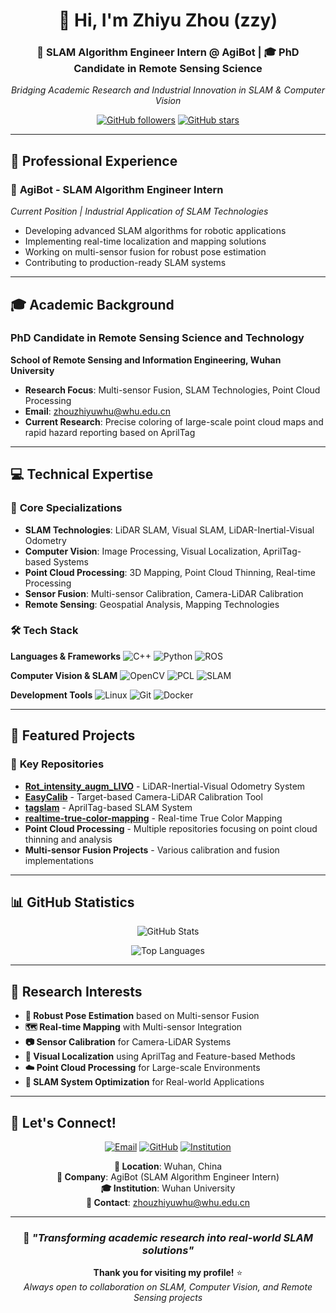 <div align="center">

# 👋 Hi, I'm Zhiyu Zhou (zzy)

### 🤖 SLAM Algorithm Engineer Intern @ AgiBot | 🎓 PhD Candidate in Remote Sensing Science

*Bridging Academic Research and Industrial Innovation in SLAM & Computer Vision*

[![GitHub followers](https://img.shields.io/github/followers/zzywhu?label=Followers&style=social)](https://github.com/zzywhu)
[![GitHub stars](https://img.shields.io/github/stars/zzywhu?label=Stars&style=social)](https://github.com/zzywhu)

</div>

---

## 🚀 Professional Experience

### 🤖 **AgiBot - SLAM Algorithm Engineer Intern**
*Current Position | Industrial Application of SLAM Technologies*

- Developing advanced SLAM algorithms for robotic applications
- Implementing real-time localization and mapping solutions
- Working on multi-sensor fusion for robust pose estimation
- Contributing to production-ready SLAM systems

---

## 🎓 Academic Background

### **PhD Candidate in Remote Sensing Science and Technology**
**School of Remote Sensing and Information Engineering, Wuhan University**

- **Research Focus**: Multi-sensor Fusion, SLAM Technologies, Point Cloud Processing
- **Email**: [zhouzhiyuwhu@whu.edu.cn](mailto:zhouzhiyuwhu@whu.edu.cn)
- **Current Research**: Precise coloring of large-scale point cloud maps and rapid hazard reporting based on AprilTag

---

## 💻 Technical Expertise

### 🔬 **Core Specializations**
- **SLAM Technologies**: LiDAR SLAM, Visual SLAM, LiDAR-Inertial-Visual Odometry
- **Computer Vision**: Image Processing, Visual Localization, AprilTag-based Systems
- **Point Cloud Processing**: 3D Mapping, Point Cloud Thinning, Real-time Processing
- **Sensor Fusion**: Multi-sensor Calibration, Camera-LiDAR Calibration
- **Remote Sensing**: Geospatial Analysis, Mapping Technologies

### 🛠️ **Tech Stack**

**Languages & Frameworks**
![C++](https://img.shields.io/badge/C++-00599C?style=flat&logo=c%2B%2B&logoColor=white)
![Python](https://img.shields.io/badge/Python-3776AB?style=flat&logo=python&logoColor=white)
![ROS](https://img.shields.io/badge/ROS-22314E?style=flat&logo=ros&logoColor=white)

**Computer Vision & SLAM**
![OpenCV](https://img.shields.io/badge/OpenCV-27338e?style=flat&logo=OpenCV&logoColor=white)
![PCL](https://img.shields.io/badge/PCL-blue?style=flat)
![SLAM](https://img.shields.io/badge/SLAM-orange?style=flat)

**Development Tools**
![Linux](https://img.shields.io/badge/Linux-FCC624?style=flat&logo=linux&logoColor=black)
![Git](https://img.shields.io/badge/Git-F05032?style=flat&logo=git&logoColor=white)
![Docker](https://img.shields.io/badge/Docker-2496ED?style=flat&logo=docker&logoColor=white)

---

## 🎯 Featured Projects

### 🚀 **Key Repositories**

- **[Rot_intensity_augm_LIVO](https://github.com/zzywhu/Rot_intensity_augm_LIVO)** - LiDAR-Inertial-Visual Odometry System
- **[EasyCalib](https://github.com/zzywhu/EasyCalib)** - Target-based Camera-LiDAR Calibration Tool
- **[tagslam](https://github.com/zzywhu/tagslam)** - AprilTag-based SLAM System
- **[realtime-true-color-mapping](https://github.com/zzywhu/realtime-true-color-mapping)** - Real-time True Color Mapping
- **Point Cloud Processing** - Multiple repositories focusing on point cloud thinning and analysis
- **Multi-sensor Fusion Projects** - Various calibration and fusion implementations

---

## 📊 GitHub Statistics

<div align="center">

![GitHub Stats](https://github-readme-stats.vercel.app/api?username=zzywhu&show_icons=true&theme=vue-dark&hide_border=true&include_all_commits=true&count_private=true)

![Top Languages](https://github-readme-stats.vercel.app/api/top-langs/?username=zzywhu&layout=compact&theme=vue-dark&hide_border=true)

</div>

---

## 🔬 Research Interests

- **🤖 Robust Pose Estimation** based on Multi-sensor Fusion
- **🗺️ Real-time Mapping** with Multi-sensor Integration  
- **📷 Sensor Calibration** for Camera-LiDAR Systems
- **🎯 Visual Localization** using AprilTag and Feature-based Methods
- **☁️ Point Cloud Processing** for Large-scale Environments
- **🔄 SLAM System Optimization** for Real-world Applications

---

## 🤝 Let's Connect!

<div align="center">

[![Email](https://img.shields.io/badge/Email-D14836?style=for-the-badge&logo=gmail&logoColor=white)](mailto:zhouzhiyuwhu@whu.edu.cn)
[![GitHub](https://img.shields.io/badge/GitHub-100000?style=for-the-badge&logo=github&logoColor=white)](https://github.com/zzywhu)
[![Institution](https://img.shields.io/badge/Wuhan_University-blue?style=for-the-badge)](https://www.whu.edu.cn/)

**📍 Location**: Wuhan, China  
**🏢 Company**: AgiBot (SLAM Algorithm Engineer Intern)  
**🎓 Institution**: Wuhan University  
**📧 Contact**: zhouzhiyuwhu@whu.edu.cn

</div>

---

<div align="center">

### 🌟 *"Transforming academic research into real-world SLAM solutions"*

**Thank you for visiting my profile!** ⭐  
*Always open to collaboration on SLAM, Computer Vision, and Remote Sensing projects*

</div>
